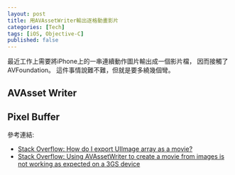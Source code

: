 ```yaml
---
layout: post
title: 用AVAssetWriter輸出逐格動畫影片
categories: [Tech]
tags: [iOS, Objective-C]
published: false
---
```


最近工作上需要將iPhone上的一串連續動作圖片輸出成一個影片檔，
因而接觸了AVFoundation。
這件事情說難不難，但就是要多繞幾個彎。

## AVAsset Writer

## Pixel Buffer


參考連結:

- [Stack Overflow: How do I export UIImage array as a movie?](http://stackoverflow.com/questions/3741323/)
- [Stack Overflow: Using AVAssetWriter to create a movie from images is not working as expected on a 3GS device](http://stackoverflow.com/questions/5681927/)